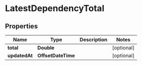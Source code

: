 

# LatestDependencyTotal


## Properties

| Name | Type | Description | Notes |
|------------ | ------------- | ------------- | -------------|
|**total** | **Double** |  |  [optional] |
|**updatedAt** | **OffsetDateTime** |  |  [optional] |



